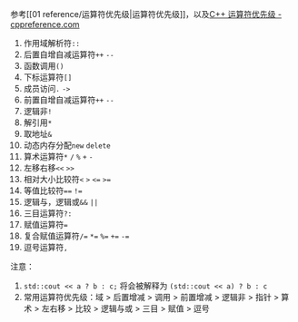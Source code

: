 参考[[01 reference/运算符优先级|运算符优先级]]，以及[C++ 运算符优先级 - cppreference.com](https://zh.cppreference.com/w/cpp/language/operator_precedence)

1. 作用域解析符`::`
2. 后置自增自减运算符`++` `--`
3. 函数调用`()`
4. 下标运算符`[]`
5. 成员访问`.` `->`
6. 前置自增自减运算符`++` `--`
7. 逻辑非`!`
8. 解引用`*`
9. 取地址`&`
10. 动态内存分配`new` `delete`
11. 算术运算符`*` `/` `%` `+` `-`
12. 左移右移`<<` `>>`
13. 相对大小比较符`<` `>` `<=` `>=`
14. 等值比较符`==` `!=`
15. 逻辑与，逻辑或`&&` `||`
16. 三目运算符`?:`
17. 赋值运算符`=`
18. 复合赋值运算符`/=` `*=` `%=` `+=` `-=`
19. 逗号运算符`,`

注意：
1. `std::cout << a ? b : c;` 将会被解释为 `(std::cout << a) ? b : c`
2. 常用运算符优先级：域 > 后置增减 > 调用 > 前置增减 > 逻辑非 > 指针 > 算术 > 左右移 > 比较 > 逻辑与或 > 三目 > 赋值 > 逗号